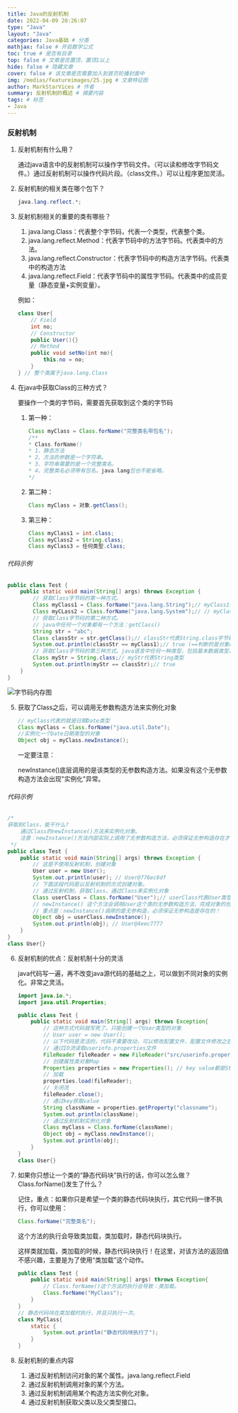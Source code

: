 ```yaml
---
title: Java的反射机制
date: 2022-04-09 20:26:07
type: "Java"
layout: "Java"
categories: Java基础 # 分类
mathjax: false # 开启数学公式
toc: true # 是否有目录
top: false # 文章是否置顶，置顶1以上
hide: false # 隐藏文章
cover: false # 该文章是否需要加入到首页轮播封面中
img: /medias/featureimages/25.jpg # 文章特征图
author: MarkStarVices # 作者
summary: 反射机制的概述 # 摘要内容
tags: # 标签
- Java
---
```


### 反射机制

1. 反射机制有什么用？

   通过java语言中的反射机制可以操作字节码文件。（可以读和修改字节码文件。）通过反射机制可以操作代码片段。（class文件。）可以让程序更加灵活。

2. 反射机制的相关类在哪个包下？

   ```java
   java.lang.reflect.*;
   ```

3. 反射机制相关的重要的类有哪些？

   1. java.lang.Class：代表整个字节码，代表一个类型，代表整个类。
   2. java.lang.reflect.Method：代表字节码中的方法字节码。代表类中的方法。
   3. java.lang.reflect.Constructor：代表字节码中的构造方法字节码。代表类中的构造方法
   4. java.lang.reflect.Field：代表字节码中的属性字节码。代表类中的成员变量（静态变量+实例变量）。

   例如：

   ```java
   class User{
       // Field
       int no;
       // Constructor
       public User(){}
       // Method
       public void setNo(int no){
           this.no = no;
       }
   } // 整个类属于java.lang.Class
   ```

4. 在java中获取Class的三种方式？

   要操作一个类的字节码，需要首先获取到这个类的字节码

   1. 第一种：

      ```java
      Class myClass = Class.forName("完整类名带包名");
      /**
      * Class.forName()
      * 1、静态方法
      * 2、方法的参数是一个字符串。
      * 3、字符串需要的是一个完整类名。
      * 4、完整类名必须带有包名。java.lang包也不能省略。
      */
      ```

   2. 第二种：

      ```java
      Class myClass = 对象.getClass();
      ```

   3. 第三种：

      ```java
      Class myClass1 = int.class;
      Class myClass2 = String.class;
      Class myClass3 = 任何类型.class;
      ```

###### 代码示例

```java
public class Test {
    public static void main(String[] args) throws Exception {
        // 获取Class字节码的第一种方式。
        Class myClass1 = Class.forName("java.lang.String");// myClass1代表String.class文件，或者说myClasss1代表String类型。
        Class myCLass2 = Class.forName("java.lang.System");// // myClass2代表System类型
        // 获取Class字节码的第二种方式。
        // java中任何一个对象都有一个方法：getClass()
        String str = "abc";
        Class classStr = str.getClass();// classStr代表String.class字节码文件，classStr代表String类型。
        System.out.println(classStr == myClass1);// true (==判断的是对象的内存地址。两个变量中保存的内存地址都是一样的，都指向方法区中的字节码文件。)
        // 获取Class字节码的第三种方式。java语言中任何一种类型，包括基本数据类型，它都有.class属性。
        Class myStr = String.class;// myStr代表String类型
        System.out.println(myStr == classStr);// true
    }
}
```

![字节码内存图](./字节码内存图.png)

5. 获取了Class之后，可以调用无参数构造方法来实例化对象

   ```java
   // myClass代表的就是日期Date类型
   Class myClass = Class.forName("java.util.Date");
   //实例化一个Date日期类型的对象
   Object obj = myClass.newInstance();
   ```

   一定要注意：

   newInstance()底层调用的是该类型的无参数构造方法。如果没有这个无参数构造方法会出现"实例化"异常。

###### 代码示例

```java
/*
获取到Class，能干什么?
    通过Class的newInstance()方法来实例化对象。
    注意：newInstance()方法内部实际上调用了无参数构造方法，必须保证无参构造存在才可以。
 */
public class Test {
    public static void main(String[] args) throws Exception {
        // 这是不使用反射机制，创建对象
        User user = new User();
        System.out.println(user); // User@776ec8df
        // 下面这段代码是以反射机制的方式创建对象。
        // 通过反射机制，获取Class，通过Class来实例化对象
        Class userClass = Class.forName("User");// userClass代表User类型。
        // newInstance() 这个方法会调用User这个类的无参数构造方法，完成对象的创建。
        // 重点是：newInstance()调用的是无参构造，必须保证无参构造是存在的！
        Object obj = userClass.newInstance();
        System.out.println(obj); // User@4eec7777
    }
}
class User{}
```

6. 反射机制的优点：反射机制十分的灵活

   java代码写一遍，再不改变java源代码的基础之上，可以做到不同对象的实例化。非常之灵活。

   ```java
   import java.io.*;
   import java.util.Properties;
   
   public class Test {
       public static void main(String[] args) throws Exception{
           // 这种方式代码就写死了。只能创建一个User类型的对象
           // User user = new User();
           // 以下代码是灵活的，代码不需要改动，可以修改配置文件，配置文件修改之后，可以创建出不同的实例对象。
           // 通过IO流读取userinfo.properties文件
           FileReader fileReader = new FileReader("src/userinfo.properties");
           // 创建属性类对象Map
           Properties properties = new Properties(); // key value都是String
           // 加载
           properties.load(fileReader);
           // 关闭流
           fileReader.close();
           // 通过key获取value
           String className = properties.getProperty("classname");
           System.out.println(className);
           // 通过反射机制实例化对象
           Class myClass = Class.forName(className);
           Object obj = myClass.newInstance();
           System.out.println(obj);
       }
   }
   class User{}
   ```

7. 如果你只想让一个类的“静态代码块”执行的话，你可以怎么做？Class.forName()发生了什么？

   记住，重点：如果你只是希望一个类的静态代码块执行，其它代码一律不执行，你可以使用：

   ```java
   Class.forName("完整类名");
   ```

   这个方法的执行会导致类加载，类加载时，静态代码块执行。

   这样类就加载，类加载的时候，静态代码块执行！在这里，对该方法的返回值不感兴趣，主要是为了使用“类加载”这个动作。

   ```java
   public class Test {
       public static void main(String[] args) throws Exception{
           // Class.forName()这个方法的执行会导致：类加载。
           Class.forName("MyClass");
       }
   }
   // 静态代码块在类加载时执行，并且只执行一次。
   class MyClass{
       static {
           System.out.println("静态代码块执行了");
       }
   }
   ```

8. 反射机制的重点内容

   1. 通过反射机制访问对象的某个属性。java.lang.reflect.Field
   2. 通过反射机制调用对象的某个方法。
   3. 通过反射机制调用某个构造方法实例化对象。
   4. 通过反射机制获取父类以及父类型接口。